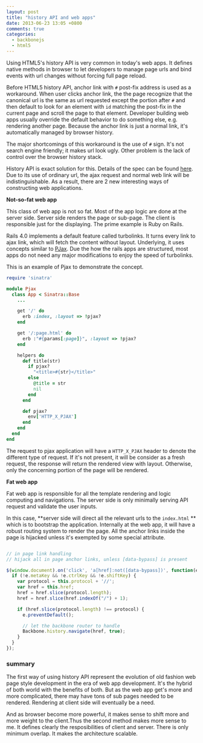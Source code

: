 ```yaml
---
layout: post
title: "history API and web apps"
date: 2013-06-23 13:05 +0800
comments: true
categories: 
  - backbonejs
  - html5
---
```


Using HTML5's history API is very common in today's web apps. It defines native methods in browser to let developers to manage page urls and bind events with url changes without forcing full page reload.

Before HTML5 history API, anchor link with `#` post-fix address is used as a workaround. When user clicks anchor link, the the page recognize that the canonical url is the same as url requested except the portion after `#` and then default to look for an element with `id` matching the post-fix in the current page and scroll the page to that element. Developer building web apps usually override the default behavior to do something else, e.g. rendering another page. Because the anchor link is just a normal link, it's automatically managed by browser history. 

The major shortcomings of this workaround is the use of `#` sign. It's not search engine friendly; it makes url look ugly. Other problem is the lack of control over the browser history stack.



History API is exact solution for this. Details of the spec can be found [here](https://developer.mozilla.org/en-US/docs/Web/Guide/API/DOM/Manipulating_the_browser_history). Due to its use of ordinary url, the ajax request and normal web link will be indistinguishable. As a result, there are 2 new interesting ways of constructing web applications.

**Not-so-fat web app**

This class of web app is not so fat. Most of the app logic are done at the server side. Server side renders the page or sub-page. The client is responsible just for the displaying. The prime example is Ruby on Rails. 


Rails 4.0 implements a default feature called turbolinks. It turns every link to ajax link, which will fetch the content without layout. Underlying, it uses concepts similar to [PJax](https://github.com/defunkt/jquery-pjax). Due the how the rails apps are structured, most apps do not need any major modifications to enjoy the speed of turbolinks. 

This is an example of Pjax to demonstrate the concept.

```ruby
require 'sinatra'

module Pjax
  class App < Sinatra::Base
    ... 

    get '/' do
      erb :index, :layout => !pjax?
    end

    get '/:page.html' do
      erb :"#{params[:page]}", :layout => !pjax?
    end

    helpers do
      def title(str)
        if pjax?
          "<title>#{str}</title>"
        else
          @title = str
          nil
        end
      end

      def pjax?
        env['HTTP_X_PJAX']
      end
    end
  end
end
```

The request to pjax application will have a `HTTP_X_PJAX` header to denote the different type of request. If it's not present, it will be consider as a fresh request, the response will return the rendered view with layout. Otherwise, only the concerning portion of the page will be rendered.   


**Fat web app**

Fat web app is responsible for all the template rendering and logic computing and navigations. The server side is only minimally serving API request and validate the user inputs. 

In this case, **server side will direct all the relevant urls to the `index.html` ** which is to bootstrap the application. Internally at the web app, it will have a robust routing system to render the page. All the anchor links inside the page is hijacked unless it's exempted by some special attribute. 

```javascript

// in page link handling
// hijack all in page anchor links, unless [data-bypass] is present

$(window.document).on('click', 'a[href]:not([data-bypass])', function(e) {
  if (!e.metaKey && !e.ctrlKey && !e.shiftKey) {
    var protocol = this.protocol + '//';
    var href = this.href;
    href = href.slice(protocol.length);
    href = href.slice(href.indexOf("/") + 1);

    if (href.slice(protocol.length) !== protocol) {
      e.preventDefault();

      // let the backbone router to handle
      Backbone.history.navigate(href, true);
    }
  }
});

```

### summary

The first way of using history API represent the evolution of old fashion web page style development in the era of web app development. It's the hybrid of both world with the benefits of both. But as the web app get's more and more complicated, there may have tons of sub pages needed to be rendered. Rendering at client side will eventually be a need.

And as browser become more powerful, it makes sense to shift more and more weight to the client.Thus the second method makes more sense to me. It defines clearly the resposibilities of client and server. There is only minimum overlap. It makes the architecture scalable.
